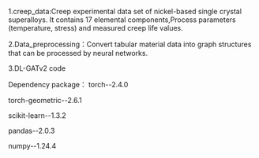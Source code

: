 1.creep_data:Creep experimental data set of nickel-based single crystal superalloys. It contains 17 elemental components,Process parameters (temperature, stress) and measured creep life values.

2.Data_preprocessing：Convert tabular material data into graph structures that can be processed by neural networks.

3.DL-GATv2 code

Dependency package：
torch--2.4.0

torch-geometric--2.6.1

scikit-learn--1.3.2

pandas--2.0.3

numpy--1.24.4
